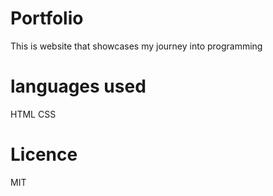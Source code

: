 # Portfolio
This is website that showcases my journey into programming

# languages used
HTML
CSS

# Licence
MIT